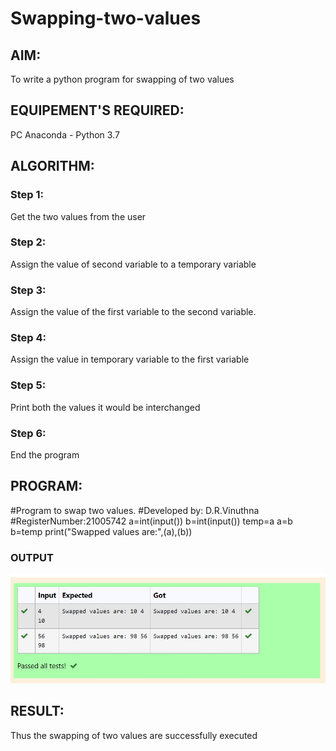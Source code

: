 # Swapping-two-values
## AIM:
To write a python program for swapping of two values
## EQUIPEMENT'S REQUIRED: 
PC
Anaconda - Python 3.7
## ALGORITHM: 
### Step 1:
Get the two values from the user
### Step 2: 
Assign the value of second variable to a temporary variable 
### Step 3: 
Assign the value of the first variable to the second variable.
### Step 4:  
Assign the value in temporary variable to the first variable
### Step 5: 
Print both the values it would be interchanged
### Step 6: 
End the program
## PROGRAM:
#Program to swap two values.
#Developed by: D.R.Vinuthna
#RegisterNumber:21005742
a=int(input())
b=int(input())
temp=a
a=b
b=temp
print("Swapped values are:",(a),(b))

### OUTPUT

![output](./values.jpg) 




## RESULT:
Thus the swapping of two values are successfully executed



